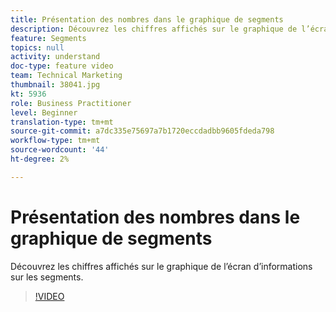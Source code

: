 ```yaml
---
title: Présentation des nombres dans le graphique de segments
description: Découvrez les chiffres affichés sur le graphique de l’écran d’informations sur les segments.
feature: Segments
topics: null
activity: understand
doc-type: feature video
team: Technical Marketing
thumbnail: 38041.jpg
kt: 5936
role: Business Practitioner
level: Beginner
translation-type: tm+mt
source-git-commit: a7dc335e75697a7b1720eccdadbb9605fdeda798
workflow-type: tm+mt
source-wordcount: '44'
ht-degree: 2%

---
```



# Présentation des nombres dans le graphique de segments

Découvrez les chiffres affichés sur le graphique de l’écran d’informations sur les segments.

>[!VIDEO](https://video.tv.adobe.com/v/38041/?quality=12&learn=on)
